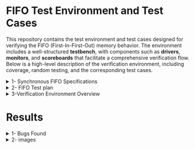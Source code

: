 # FIFO Test Environment and Test Cases

This repository contains the test environment and test cases designed for verifying the FIFO (First-In-First-Out) memory behavior. The environment includes a well-structured **testbench**, with components such as **drivers**, **monitors**, and **scoreboards** that facilitate a comprehensive verification flow. Below is a high-level description of the verification environment, including coverage, random testing, and the corresponding test cases.
<details>  
<summary>1- Synchronous FIFO Specifications</summary>

### Parameters
- **FIFO_WIDTH**: DATA in/out and memory word width (default: 16)
- **FIFO_DEPTH**: Memory depth (default: 8)

### Ports

| Port Direction | Function                                                                                                                                         |
|----------------|--------------------------------------------------------------------------------------------------------------------------------------------------|
| `data_in`      | Write Data: The input data bus used when writing the FIFO.                                                                                       |
| `wr_en`        | Write Enable: If the FIFO is not full, asserting this signal causes data (on `data_in`) to be written into the FIFO.                             |
| `rd_en`        | Read Enable: If the FIFO is not empty, asserting this signal causes data (on `data_out`) to be read from the FIFO.                               |
| `clk`          | Clock signal.                                                                                                                                   |
| `rst_n`        | Active low asynchronous reset.                                                                                                                  |
| `data_out`     | Read Data: The sequential output data bus used when reading from the FIFO.                                                                      |
| `full`         | Full Flag: Indicates that the FIFO is full. Write requests are ignored when the FIFO is full.                                                   |
| `almostfull`   | Almost Full: Indicates that only one more write can be performed before the FIFO is full.                                                       |
| `empty`        | Empty Flag: Indicates that the FIFO is empty. Read requests are ignored when the FIFO is empty.                                                 |
| `almostempty`  | Almost Empty: Indicates that only one more read can be performed before the FIFO goes to empty.                                                 |
| `overflow`     | Overflow: Indicates that a write request (`wr_en`) was rejected because the FIFO is full.                                                       |
| `underflow`    | Underflow: Indicates that the read request (`rd_en`) was rejected because the FIFO is empty.                                                    |
| `wr_ack`       | Write Acknowledge: Indicates that a write request (`wr_en`) has succeeded.                                                                      |

**Note**: If both read and write enables are high and the FIFO is empty, only writing will take place, and vice versa if the FIFO is full.

</details>

<details>
  <summary>2- FIFO Test plan</summary>
This table outlines various test cases for FIFO (First-In-First-Out) memory, with fields for Label, Description, Stimulus Generation,
  Functional Coverage, and Functionality Check. These test cases cover various conditions related to FIFO behavior, including states like almostfull, empty, overflow, and underflow.

## Test Case Overview

| Label   | Description                                                                                          | Stimulus Generation                                                                                          | Functional Coverage                                                                      | Functionality Check                    |
|---------|------------------------------------------------------------------------------------------------------|--------------------------------------------------------------------------------------------------------------|------------------------------------------------------------------------------------------|----------------------------------------|
| FIFO_1  | In case of `rst=0`, `{data_out, full, almostfull, overflow, underflow, wr_ack, almostempty}` must be zero. `{empty}` must be one, else no effect. | Constraint on reset: 90% one, 10% zero.                                                                      | No functional coverage specified for this test.                                           | Check output against golden model.     |
| FIFO_2  | In case of `wr_en && almostfull == 0 && full == 0` at next posedge clock (check at negedge), `data[wrt_ptr-1] == data_in`, `wr_ack == 1`, `overflow == 0`, `full == 0`, `almostfull == 1` if there is one place to write only. | Constraint on `wr_en`: 60% high, 40% low.                                                                  | Cross coverage between `wr_en && full` and `almostfull`, labeled `p1`.                   | Check output against golden model.     |
| FIFO_3  | In case of `wr_en && almostfull == 1 && full == 0` at next posedge clock (check at negedge), `data[wrt_ptr-1] == data_in`, `wr_ack == 1`, `overflow == 0`, `almostfull == 0`, `full == 1`. | Constraint on `wr_en`: 60% high, 40% low.                                                                  | Cross coverage between `wr_en && full` and `almostfull`, labeled `p1`.                   | Check output against golden model.     |
| FIFO_4  | In case of `wr_en && almostfull == 0 && full == 1` at next posedge clock (check at negedge), `data[wrt_ptr-1] == data_in` has no change, `wr_ack == 0`, `overflow == 1`, `almostfull == 0`, `full == 1`. | Constraint on `wr_en`: 60% high, 40% low.                                                                  | Cross coverage between `wr_en && full` and `almostfull`, labeled `p1`.                   | Check output against golden model.     |
| FIFO_5  | In case of `almostfull == 1 && full == 1`, assert error.                                               | N/A                                                                                                          | N/A                                                                                      | Assertion labeled `p3`.               |
| FIFO_6  | In case of `rd_en && almost_empty == 0 && empty == 0` at next posedge clock (check at negedge), `data_out == mem[rd_ptr-1]`, `underflow == 0`, `empty == 0`, `almostempty == 1` if there is one place to read only. | Constraint on `rd_en`: 60% high, 40% low.                                                                  | Cross coverage between `rd_en && empty` and `almostempty`, labeled `p2`.                 | Check output against golden model.     |
| FIFO_7  | In case of `rd_en && almost_empty == 1 && empty == 0` at next posedge clock (check at negedge), `data_out == mem[rd_ptr-1]`, `underflow == 1`, `empty == 1`, `almostempty == 0`. | Constraint on `rd_en`: 60% high, 40% low.                                                                  | Cross coverage between `rd_en && empty` and `almostempty`, labeled `p2`.                 | Check output against golden model.     |
| FIFO_8  | In case of `rd_en && almost_empty == 0 && empty == 1` at next posedge clock (check at negedge), `data_out == mem[rd_ptr-1]`, `underflow == 1`, `empty == 1`, `almostempty == 0`. | Constraint on `rd_en`: 60% high, 40% low.                                                                  | Cross coverage between `rd_en && empty` and `almostempty`, labeled `p2`.                 | Check output against golden model.     |
| FIFO_9  | In case of `almostempty == 1 && empty == 1`, assert error.                                              | N/A                                                                                                          | N/A                                                                                      | Assertion labeled `p4`.               |
| FIFO_10 | In case of `write == 1` and `read == 1`, deal as FIFO_2_3_4_5.                                          | Mix of `rd_en`: 60%, `wr_en`: 40%.                                                                          | Cross coverage between `wr_en && rd_en`, labeled `p3`.                                   | Check output against golden model.     |
| FIFO_11 | Coverage of data in bins for values `< 0.25`, `0.5`, `0.75`, `1` of max value.                         | N/A                                                                                                          | Coverage of data bins `[<0.25, 0.5, 0.75, 1]` of max value.                             | N/A                                    |
| FIFO_12 | Check `!(intf.underflow === 1 && intf.overflow === 1)`.                                                | N/A                                                                                                          | N/A                                                                                      | Assertion labeled `p2`.               |
| FIFO_13 | Check `!(intf.full === 1 && intf.empty === 1)`.                                                        | N/A                                                                                                          | N/A                                                                                      | Assertion labeled `p2`.               |
  
</details>




<!---------------------------------------------------------------------------------------------------------------------------------------------------------------------------->

<!---------------------------------------------------------------------------------------------------------------------------------------------------------------------------->

<details>
    <summary>3-Verification Environment Overview</summary>

Our FIFO verification environment follows a layered architecture and consists of the following components:
- **Test Bench Functionality Summary**
    - The testbench orchestrates the test and connects all components in the environment, generating stimulus sequences, handling driver and monitor interactions, and verifying the DUT (Device Under Test) through golden model comparison
 
- **FIFO Transaction**
   - The `FIFO_transaction_pkg` package defines a transaction class that models the behavior of individual FIFO operations (read/write transactions). The transaction class incorporates randomization to test the FIFO under various conditions.

- **Functional Coverage**
  -  The coverage analysis is a key component of the verification environment, ensuring that all critical functional scenarios and corner cases of the FIFO design are sufficiently verified. The coverage is captured in multiple categories, as outlined in the `coverage_pkg` package [coverage report](https://github.com/elsadiq7/FIFO-verification/blob/main/Ver_enviroments/sim.log).
      
- **Driver**
  - Sends transactions to the DUT by converting higher-level sequences into low-level signals, initiating read and write operations and controlling enable signals (`wr_en`, `rd_en`).
    
- **Monitor**
  - Passively observes DUT output, capturing signals such as `data_out`, `wr_ack`, `overflow`, etc., and checks expected behavior.

- **Scoreboard**
  - Compares expected results against actual DUT output, verifying functionality through reference model checks.

- **Transaction**
  - Represents a unit of operation, including write or read requests to the FIFO, with relevant data and control information.

- **Environment (Env)**
  - Integrates all components (driver, monitor, scoreboard), handles stimulus generation, manages response checking, and ensures functional coverage.

- **Stimulus Generation**
  - Drives the FIFO through various test scenarios, applying constraints on signals like `wr_en`, `rd_en`, etc.

- **Test**
  - Defines scenarios to verify DUT behavior under different conditions, including boundary cases, overflow/underflow conditions, and normal operations.
</details>
<!---------------------------------------------------------------------------------------------------------------------------------------------------------------------------->

<!---------------------------------------------------------------------------------------------------------------------------------------------------------------------------->
 # Results

<details>
  <summary>1- Bugs Found</summary>
     During the course of verification, the following bugs were identified and fixed:
1. **Write Acknowledgment Not Resetting (`wr_ack`)**:
   - Issue: The `wr_ack` signal was not being reset properly after write operations, causing incorrect handshaking behavior.
   - Fix: Ensured that `intf.wr_ack <= 0;` was explicitly reset after write transactions.

2. **Overflow Signal Not Resetting (`overflow`)**:
   - Issue: The `overflow` signal was not being reset after handling an overflow condition, leading to incorrect overflow detection in subsequent cycles.
   - Fix: Modified the design to explicitly reset `intf.overflow <= 0;` when reseting handling an overflow.

3. **Read Pointer and Write Pointer Logic Issue**:
   - Issue: There was a logic error where the design did not properly check the condition `rd_ptr != wr_ptr` before allowing certain operations, which led to erroneous data reads/writes when pointers were equal.
   - Fix: Incorporated a check to ensure that `rd_ptr != wr_ptr` before proceeding with read/write operations to avoid erroneous FIFO operations.

These bugs were discovered through the use of constrained random testing and functional coverage, demonstrating the importance of coverage-driven verification in finding corner cases and subtle design issues.
</details>


<details>
  <summary>2- images</summary>

### Images

- **Test Case Example**  
  ![test case example](https://github.com/elsadiq7/FIFO-verification/blob/main/images/test_exmple.png "Test Case Example")

- **Passed & Failed Test Cases**  
  ![passed \& failed test cases](https://github.com/elsadiq7/FIFO-verification/blob/main/images/test_cases.png "Passed & Failed Test Cases")

- **Assertions Coverage**  
  ![assertions coverage](https://github.com/elsadiq7/FIFO-verification/blob/main/images/assertions.png "Assertions Coverage")

- **Group Coverages**  
  ![group coverages](https://github.com/elsadiq7/FIFO-verification/blob/main/images/group_coverage.png "Group Coverages")

- **Code Coverage**  
  ![code coverage](https://github.com/elsadiq7/FIFO-verification/blob/main/images/code_coverage.png "Code Coverage")

</details>

<!---------------------------------------------------------------------------------------------------------------------------------------------------------------------------->

<!---------------------------------------------------------------------------------------------------------------------------------------------------------------------------->


